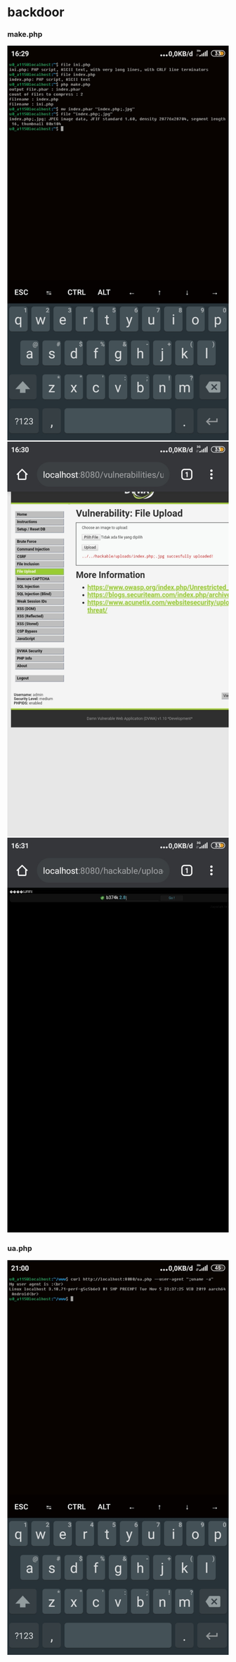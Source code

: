 # backdoor

### make.php
![](Screenshot_2019-12-08-16-29-31-299_com.termux.jpg)
![](Screenshot_2019-12-08-16-30-15-945_com.android.chrome.jpg)
![](Screenshot_2019-12-08-16-31-12-971_com.android.chrome.jpg)

### ua.php
![](Screenshot_2019-12-08-21-00-42-308_com.termux.jpg)
